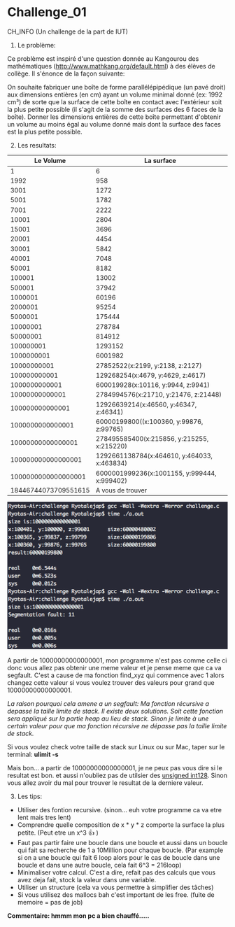 # Challenge_01
CH_INFO (Un challenge de la part de IUT)

1) Le problème:

Ce problème est inspiré d'une question donnée au Kangourou des mathématiques (http://www.mathkang.org/default.html) à des élèves de collège.
Il s'énonce de la façon suivante:

On souhaite fabriquer une boîte de forme parallélépipédique (un pavé droit) aux dimensions entières (en cm) ayant un volume minimal donné (ex: 1992 cm³) de sorte que la surface de cette  boîte en contact avec l'extérieur soit la plus petite possible (il s'agit de la somme des surfaces des 6 faces de la boîte). Donner les dimensions entières de cette boîte permettant d'obtenir un volume au moins égal au volume donné mais dont la surface des faces est la plus petite possible.

2) Les resultats:

| Le Volume               |    La surface |
|-------------------------|----------------------------------------------------|
| 1                       |     6         |
| 1992                    |     958       |
| 3001                    |     1272      |
| 5001                    |     1782      |
| 7001                    |     2222      |
| 10001                   |     2804      |
| 15001                   |     3696      |
| 20001                   |     4454      |
| 30001                   |     5842      |
| 40001                   |     7048      |
| 50001                   |     8182      |
| 100001                  |     13002     |
| 500001                  |     37942     |
| 1000001                 |     60196     |
| 2000001                 |     95254     |
| 5000001                 |     175444    |
| 10000001                |     278784    |
| 50000001                |     814912    |
| 100000001               |     1293152   |
| 1000000001              |     6001982   |
| 10000000001             |  27852522(x:2199, y:2138, z:2127) |
| 100000000001            |  129268254(x:4679, y:4629, z:4617) |
| 1000000000001           |  600019928(x:10116, y:9944, z:9941)|
| 10000000000001          |  2784994576(x:21710, y:21476, z:21448) |
| 100000000000001         |  12926639214(x:46560, y:46347, z:46341) |
| 1000000000000001        |  60000199800((x:100360, y:99876, z:99765) |
| 10000000000000001       |  278495585400(x:215856, y:215255, x:215220) |
| 100000000000000001      |  1292661138784(x:464610, y:464033, x:463834) |
| 1000000000000000001     |  6000001999236(x:1001155, y:999444, x:999402) |
| 18446744073709551615    | A vous de trouver |

![Alt text](https://github.com/ryaoi/Challenge_01/blob/master/example.png "Optional Title")

A partir de 10000000000000001, mon programme n'est pas comme celle ci donc vous allez pas obtenir une meme valeur et je pense meme que ca va segfault. C'est a cause de ma fonction find_xyz qui commence avec 1 alors changez cette valeur si vous voulez trouver des valeurs pour grand que 10000000000000001.

*La raison pourquoi cela amene a un segfault:
Ma fonction récursive a depassé la taille limite de stack. Il existe deux solutions. Soit cette fonction sera appliqué sur la partie heap au lieu de stack. Sinon je limite à une certain valeur pour que ma fonction récursive ne dépasse pas la taille limite de stack.*

Si vous voulez check votre taille de stack sur Linux ou sur Mac, taper sur le terminal: **ulimit -s**

Mais bon... a partir de 10000000000000001, je ne peux pas vous dire si le resultat est bon. et aussi n'oubliez pas de utilsier des [unsigned int128](https://gcc.gnu.org/onlinedocs/gcc/_005f_005fint128.html). Sinon vous allez avoir du mal pour trouver le resultat de la derniere valeur.

3) Les tips:
- Utiliser des fontion recursive. (sinon... euh votre programme ca va etre lent mais tres lent)
- Comprendre quelle composition de x * y * z comporte la surface la plus petite. (Peut etre un x^3 :+1: )
- Faut pas partir faire une boucle dans une boucle et aussi dans un boucle qui fait sa recherche de 1 a 10Million pour chaque boucle. (Par example si on a une boucle qui fait 6 loop alors pour le cas de boucle dans une boucle et dans une autre boucle, cela fait 6^3 = 216loop)
- Minimaliser votre calcul. C'est a dire, refait pas des calculs que vous avez deja fait, stock la valeur dans une variable.
- Utiliser un structure (cela va vous permettre à simplifier des tâches)
- Si vous utilisez des mallocs bah c'est important de les free. (fuite de memoire  = pas de job)

**Commentaire:
hmmm mon pc a bien chauffé.....**

